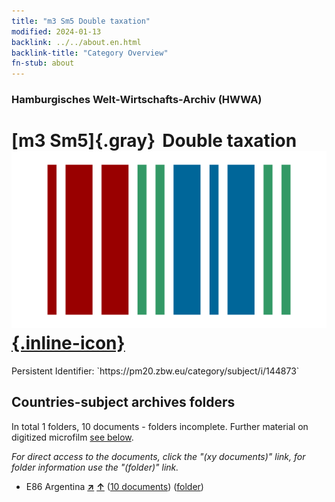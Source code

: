 ```yaml
---
title: "m3 Sm5 Double taxation"
modified: 2024-01-13
backlink: ../../about.en.html
backlink-title: "Category Overview"
fn-stub: about
---
```


### Hamburgisches Welt-Wirtschafts-Archiv (HWWA)

# [m3 Sm5]{.gray}&#8201; Double taxation &#160; [![Wikidata](/images/Wikidata-logo.svg "Wikidata"){.inline-icon}](http://www.wikidata.org/entity/Q104700324)

<div class="hint">Persistent Identifier: `https://pm20.zbw.eu/category/subject/i/144873`</div>







## Countries-subject archives folders







In total 1 folders, 10 documents - folders incomplete. Further material on digitized microfilm [see below](#filmsections).

_For direct access to the documents, click the "(xy documents)" link, for folder information use the "(folder)" link._


- E86 Argentina [**&nearr;**](../../../geo/i/141692/about.en.html "Argentina (all folders)") [**&uarr;**](../../../geo/about.en.html#E86 "Country category system") (<a href="https://pm20.zbw.eu/iiifview/folder/sh/141692,144873" title="about: Argentina : Double taxation" target="_blank">10 documents</a>) ([folder](../../../../folder/sh/1416xx/141692/1448xx/144873/about.en.html))



<a id="filmsections" />














